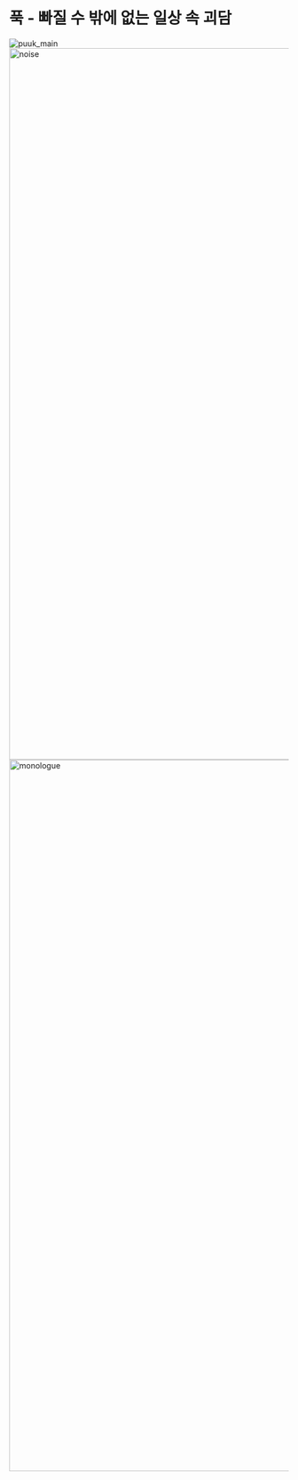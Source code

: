 # 푹 - 빠질 수 밖에 없는 일상 속 괴담

![puuk_main](https://github.com/user-attachments/assets/d695d3d6-9b81-4f18-ac3c-dc3e31d95bca)
<img width="1280" alt="noise" src="https://github.com/user-attachments/assets/609d978f-1bc0-4111-8854-e3763fd466e1" />
<img width="1280" alt="monologue" src="https://github.com/user-attachments/assets/00a26214-c6eb-410c-9977-cec54f25caa7" />
